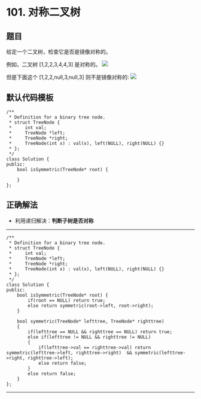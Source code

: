 # 101. 对称二叉树
## 题目
给定一个二叉树，检查它是否是镜像对称的。

例如，二叉树 [1,2,2,3,4,4,3] 是对称的。
![](https://i.imgur.com/d1FjyMD.jpg)

但是下面这个 [1,2,2,null,3,null,3] 则不是镜像对称的:
![](https://i.imgur.com/ZwBwvOg.jpg)
## 默认代码模板
	/**
	 * Definition for a binary tree node.
	 * struct TreeNode {
	 *     int val;
	 *     TreeNode *left;
	 *     TreeNode *right;
	 *     TreeNode(int x) : val(x), left(NULL), right(NULL) {}
	 * };
	 */
	class Solution {
	public:
	    bool isSymmetric(TreeNode* root) {
	       
	    }
	};

## 正确解法
- 利用递归解决：**判断子树是否对称**

---
	/**
	 * Definition for a binary tree node.
	 * struct TreeNode {
	 *     int val;
	 *     TreeNode *left;
	 *     TreeNode *right;
	 *     TreeNode(int x) : val(x), left(NULL), right(NULL) {}
	 * };
	 */
	class Solution {
	public:
	    bool isSymmetric(TreeNode* root) {
	        if(root == NULL) return true;
	        else return symmetric(root->left, root->right);
	    }
	    
	    bool symmetric(TreeNode* lefttree, TreeNode* righttree)
	    {
	        if(lefttree == NULL && righttree == NULL) return true;
	        else if(lefttree != NULL && righttree != NULL)
	        {
	            if(lefttree->val == righttree->val) return symmetric(lefttree->left, righttree->right)  && symmetric(lefttree->right, righttree->left);
	            else return false;
	        }
	        else return false;
	    }
	};
---